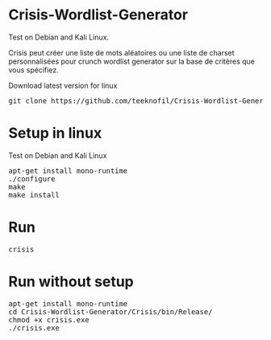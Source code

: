 # Crisis-Wordlist-Generator
Test on Debian and Kali Linux.

Crisis peut créer une liste de mots aléatoires ou une liste de charset personnalisées pour crunch wordlist generator sur la base de critères que vous spécifiez.

Download latest version for linux
<pre>
git clone https://github.com/teeknofil/Crisis-Wordlist-Generator.git
</pre>

# Setup in linux 
Test on Debian and Kali Linux
<pre>
apt-get install mono-runtime
./configure
make
make install
</pre>

# Run
<pre>
crisis
</pre>
# Run without setup
<pre>
apt-get install mono-runtime
cd Crisis-Wordlist-Generator/Crisis/bin/Release/
chmod +x crisis.exe
./crisis.exe
</pre>

